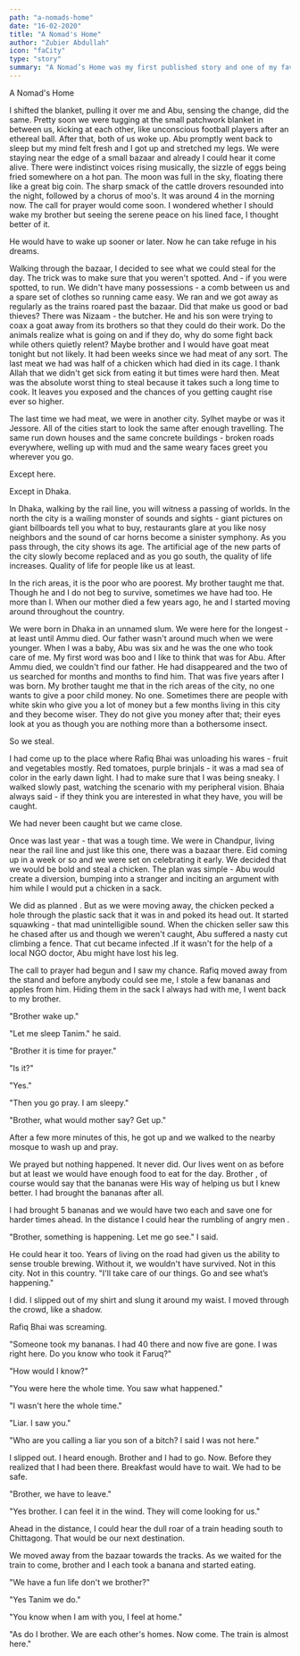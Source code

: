 ```yaml
---
path: "a-nomads-home"
date: "16-02-2020"
title: "A Nomad's Home"
author: "Zubier Abdullah"
icon: "faCity"
type: "story"
summary: "A Nomad’s Home was my first published story and one of my favourites overall. Nomad’s concerns two brothers – Abu and Tanim, orphans who have to rely on their wits to survive the cities of Bangladesh. They steal, they forage and they do their best to make sure they never get caught. This story is a story about family, of brotherhood, of knowing that home is not a place, it is people."
---
```


A Nomad's Home

I shifted the blanket, pulling it over me and Abu, sensing the change, did the same. Pretty soon we were tugging at the small patchwork blanket in between us, kicking at each other, like unconscious football players after an ethereal ball. After that, both of us woke up.
Abu promptly went back to sleep but my mind felt fresh and I got up and stretched my legs. We were staying near the edge of a small bazaar and already I could hear it come alive. There were indistinct voices rising musically, the sizzle of eggs being fried somewhere on a hot pan. The moon was full in the sky, floating there like a great big coin. The sharp smack of the cattle drovers resounded into the night, followed by a chorus of moo's. It was around 4 in the morning now. The call for prayer would come soon. I wondered whether I should wake my brother but seeing the serene peace on his lined face, I thought better of it.

He would have to wake up sooner or later. Now he can take refuge in his dreams.

Walking through the bazaar, I decided to see what we could steal for the day. The trick was to make sure that you weren't spotted. And - if you were spotted, to run. We didn't have many possessions - a comb between us and a spare set of clothes so running came easy. We ran and we got away as regularly as the trains roared past the bazaar. Did that make us good or bad thieves?
There was Nizaam - the butcher. He and his son were trying to coax a goat away from its brothers so that they could do their work. Do the animals realize what is going on and if they do, why do some fight back while others quietly relent? Maybe brother and I would have goat meat tonight but not likely. It had been weeks since we had meat of any sort. The last meat we had was half of a chicken which had died in its cage. I thank Allah that we didn't get sick from eating it but times were hard then. Meat was the absolute worst thing to steal because it takes such a long time to cook. It leaves you exposed and the chances of you getting caught rise ever so higher.

The last time we had meat, we were in another city. Sylhet maybe or was it Jessore. All of the cities start to look the same after enough travelling. The same run down houses and the same concrete buildings - broken roads everywhere, welling up with mud and the same weary faces greet you wherever you go.

Except here.

Except in Dhaka.

In Dhaka, walking by the rail line, you will witness a passing of worlds. In the north the city is a wailing monster of sounds and sights - giant pictures on giant billboards tell you what to buy, restaurants glare at you like nosy neighbors and the sound of car horns become a sinister symphony. As you pass through, the city shows its age. The artificial age of the new parts of the city slowly become replaced and as you go south, the quality of life increases.
Quality of life for people like us at least.

In the rich areas, it is the poor who are poorest. My brother taught me that. Though he and I do not beg to survive, sometimes we have had too. He more than I. When our mother died a few years ago, he and I started moving around throughout the country.

We were born in Dhaka in an unnamed slum. We were here for the longest - at least until Ammu died. Our father wasn't around much when we were younger. When I was a baby, Abu was six and he was the one who took care of me. My first word was boo and I like to think that was for Abu. After Ammu died, we couldn't find our father. He had disappeared and the two of us searched for months and months to find him. That was five years after I was born. My brother taught me that in the rich areas of the city, no one wants to give a poor child money. No one. Sometimes there are people with white skin who give you a lot of money but a few months living in this city and they become wiser. They do not give you money after that; their eyes look at you as though you are nothing more than a bothersome insect.

So we steal.

I had come up to the place where Rafiq Bhai was unloading his wares - fruit and vegetables mostly. Red tomatoes, purple brinjals - it was a mad sea of color in the early dawn light. I had to make sure that I was being sneaky. I walked slowly past, watching the scenario with my peripheral vision. Bhaia always said - if they think you are interested in what they have, you will be caught.

We had never been caught but we came close.

Once was last year - that was a tough time. We were in Chandpur, living near the rail line and just like this one, there was a bazaar there. Eid coming up in a week or so and we were set on celebrating it early. We decided that we would be bold and steal a chicken. The plan was simple - Abu would create a diversion, bumping into a stranger and inciting an argument with him while I would put a chicken in a sack.

We did as planned . But as we were moving away, the chicken pecked a hole through the plastic sack that it was in and poked its head out. It started squawking - that mad unintelligible sound. When the chicken seller saw this he chased after us and though we weren't caught, Abu suffered a nasty cut climbing a fence. That cut became infected .If it wasn't for the help of a local NGO doctor, Abu might have lost his leg.

The call to prayer had begun and I saw my chance. Rafiq moved away from the stand and before anybody could see me, I stole a few bananas and apples from him. Hiding them in the sack I always had with me, I went back to my brother.

"Brother wake up."

"Let me sleep Tanim." he said.

"Brother it is time for prayer."

"Is it?"

"Yes."

"Then you go pray. I am sleepy."

"Brother, what would mother say? Get up."

After a few more minutes of this, he got up and we walked to the nearby mosque to wash up and pray.

We prayed but nothing happened. It never did. Our lives went on as before but at least we would have enough food to eat for the day. Brother , of course would say that the bananas were His way of helping us but I knew better. I had brought the bananas after all.

I had brought 5 bananas and we would have two each and save one for harder times ahead. In the distance I could hear the rumbling of angry men .

"Brother, something is happening. Let me go see." I said.

He could hear it too. Years of living on the road had given us the ability to sense trouble brewing. Without it, we wouldn't have survived. Not in this city. Not in this country.
"I'll take care of our things. Go and see what’s happening."

I did. I slipped out of my shirt and slung it around my waist. I moved through the crowd, like a shadow.

Rafiq Bhai was screaming.

"Someone took my bananas. I had 40 there and now five are gone. I was right here. Do you know who took it Faruq?"

"How would I know?"

"You were here the whole time. You saw what happened."

"I wasn't here the whole time."

"Liar. I saw you."

"Who are you calling a liar you son of a bitch? I said I was not here."

I slipped out. I heard enough. Brother and I had to go. Now. Before they realized that I had been there. Breakfast would have to wait. We had to be safe.

"Brother, we have to leave."

"Yes brother. I can feel it in the wind. They will come looking for us."

Ahead in the distance, I could hear the dull roar of a train heading south to Chittagong. That would be our next destination.

We moved away from the bazaar towards the tracks. As we waited for the train to come, brother and I each took a banana and started eating.

"We have a fun life don't we brother?"

"Yes Tanim we do."

"You know when I am with you, I feel at home."

"As do I brother. We are each other's homes. Now come. The train is almost here."
